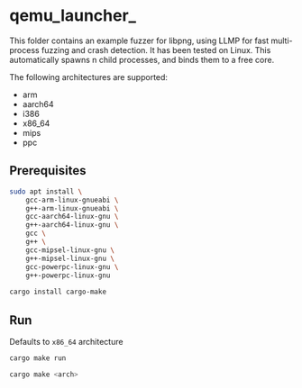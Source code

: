 # qemu_launcher_

This folder contains an example fuzzer for libpng, using LLMP for fast multi-process fuzzing and crash detection. It has been tested on Linux.
This automatically spawns n child processes, and binds them to a free core.

The following architectures are supported:
* arm
* aarch64
* i386
* x86_64
* mips
* ppc

## Prerequisites
```bash
sudo apt install \
    gcc-arm-linux-gnueabi \
    g++-arm-linux-gnueabi \
    gcc-aarch64-linux-gnu \
    g++-aarch64-linux-gnu \
    gcc \
    g++ \
    gcc-mipsel-linux-gnu \
    g++-mipsel-linux-gnu \
    gcc-powerpc-linux-gnu \
    g++-powerpc-linux-gnu
    
cargo install cargo-make
```

## Run

Defaults to `x86_64` architecture
```bash
cargo make run
```

```bash
cargo make <arch>
```
